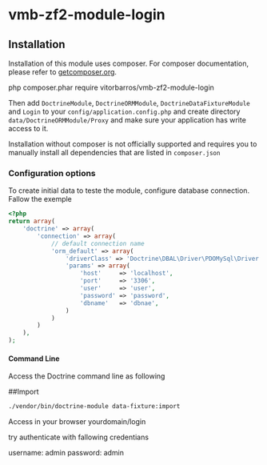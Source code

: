 # vmb-zf2-module-login

## Installation

Installation of this module uses composer. For composer documentation, please refer to
[getcomposer.org](http://getcomposer.org/).

php composer.phar require vitorbarros/vmb-zf2-module-login

Then add `DoctrineModule`, `DoctrineORMModule`, `DoctrineDataFixtureModule` and `Login` to your `config/application.config.php` and create directory
`data/DoctrineORMModule/Proxy` and make sure your application has write access to it.

Installation without composer is not officially supported and requires you to manually install all dependencies
that are listed in `composer.json`

### Configuration options

To create initial data to teste the module, configure database connection. Fallow the exemple

```php
<?php
return array(
    'doctrine' => array(
        'connection' => array(
            // default connection name
            'orm_default' => array(
                'driverClass' => 'Doctrine\DBAL\Driver\PDOMySql\Driver',
                'params' => array(
                    'host'     => 'localhost',
                    'port'     => '3306',
                    'user'     => 'user',
                    'password' => 'password',
                    'dbname'   => 'dbnae',
                )
            )
        )
    ),
);
```
#### Command Line
Access the Doctrine command line as following

##Import
```sh
./vendor/bin/doctrine-module data-fixture:import 
```

Access in your browser yourdomain/login

try authenticate with fallowing credentians

username: admin
password: admin

